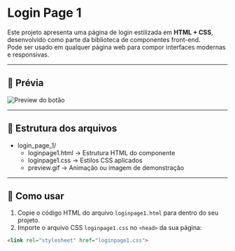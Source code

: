 # Login Page 1

Este projeto apresenta uma página de login estilizada em **HTML + CSS**, desenvolvido como parte da biblioteca de componentes front-end.  
Pode ser usado em qualquer página web para compor interfaces modernas e responsivas.  

---

## 🎥 Prévia

![Preview do botão](./preview.gif)

---

## 📂 Estrutura dos arquivos

- login_page_1/
  - loginpage1.html → Estrutura HTML do componente
  - loginpage1.css → Estilos CSS aplicados
  - preview.gif → Animação ou imagem de demonstração

---

## 🚀 Como usar

1. Copie o código HTML do arquivo `loginpage1.html` para dentro do seu projeto.  
2. Importe o arquivo CSS `loginpage1.css` no `<head>` da sua página:  

```html
<link rel="stylesheet" href="loginpage1.css">
